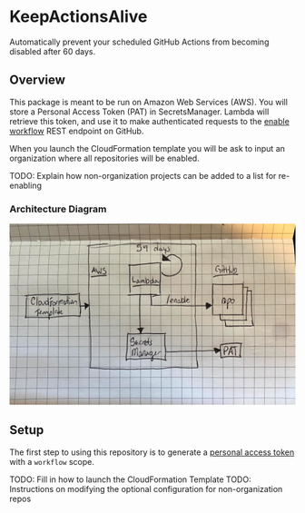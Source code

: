 # KeepActionsAlive
Automatically prevent your scheduled GitHub Actions from becoming disabled after 60 days.

## Overview
This package is meant to be run on Amazon Web Services (AWS).
You will store a Personal Access Token (PAT) in SecretsManager.
Lambda will retrieve this token, and use it to make authenticated requests to the [enable workflow](https://docs.github.com/en/rest/reference/actions#enable-a-workflow) REST endpoint on GitHub.

When you launch the CloudFormation template you will be ask to input an organization where all repositories will be enabled.

TODO: Explain how non-organization projects can be added to a list for re-enabling
### Architecture Diagram
![Architecture](imgs/arch.png)
## Setup
The first step to using this repository is to generate a [personal access token](https://docs.github.com/en/github/authenticating-to-github/keeping-your-account-and-data-secure/creating-a-personal-access-token) with a `workflow` scope.

TODO: Fill in how to launch the CloudFormation Template
TODO: Instructions on modifying the optional configuration for non-organization repos
